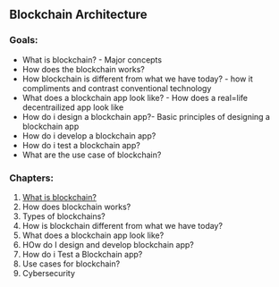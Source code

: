 ## **Blockchain Architecture**

### **Goals:**
- What is blockchain? - Major concepts
- How does the blockchain works?
- How blockchain is different from what we have today? - how it compliments and contrast conventional technology
- What does a blockchain app look like? - How does a real=life decentrailized app look like
- How do i design a blockchain app?- Basic principles of designing a blockchain app
- How do i develop a blockchain app?
- How do i test a blockchain app?
- What are the use case of blockchain?

### **Chapters:**
1. [What is blockchain?](1-What-is-blockchain/README.md)
2. How does blockchain works?
3. Types of blockchains?
4. How is blockchain different from what we have today?
5. What does a blockchain app look like?
6. HOw do I design and develop blockchain app?
7. How do i Test a Blockchain app?
8. Use cases for blockchain?
9. Cybersecurity
